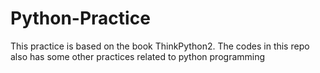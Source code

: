 # Python-Practice
This practice is based on the book ThinkPython2.
The codes in this repo also has some other practices related to python programming
